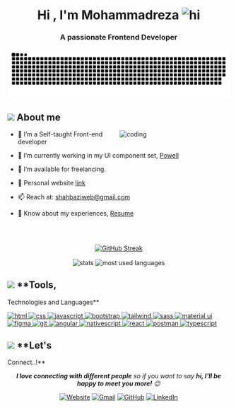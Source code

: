 <h1 align="center"><b>Hi , I'm Mohammadreza </b><img src="https://github.com/mohammadreza99/mohammadreza99/blob/main/files/hi.gif" alt="hi" width="35"></h1>

<h3 align="center">A passionate Frontend Developer</h3>

<div align="center">
  <img alt="snake eating my contributions" src="https://raw.githubusercontent.com/mohammadreza99/mohammadreza99/output/github-contribution-grid-snake-dark.svg" />

</div>

## <img src="https://github.com/mohammadreza99/mohammadreza99/blob/main/files/about.gif" width="35px"> **About me**

<img align="right" src="https://github.com/mohammadreza99/mohammadreza99/blob/main/files/coding.gif" alt="coding" width=250px>

- 🌱 I’m a Self-taught Front-end developer

- 🔭 I’m currently working in my UI component
  set, <a href="https://github.com/mohammadreza99/powell" target="_blank">Powell</a>

- 🤝 I’m available for freelancing.

- 📝 Personal website <a href="https://mohammadreza99.github.io" target="_blank">link</a>

- 📫 Reach at: <a href="mailto:shahbaziweb@gmail.com">shahbaziweb@gmail.com</a>

- 📄 Know about my
  experiences, <a href="https://raw.githubusercontent.com/mohammadreza99/mohammadreza99/main/files/Mohammadreza-Shahbazi.pdf" target="_blank">
  Resume</a>

<br/>
<br/>

<div align="center">

  [![GitHub Streak](https://streak-stats.demolab.com/?user=mohammadreza99&theme=dark)](https://git.io/streak-stats)

</div>

<div align="center">
  <img alt="stats" height=200 align="center" src="https://github-readme-stats.vercel.app/api?username=mohammadreza99&theme=transparent&rank_icon=percentile" />
  <img alt="most used languages" height=200 align="center" src="https://github-readme-stats.vercel.app/api/top-langs?username=mohammadreza99&layout=compact&langs_count=6&card_width=300&theme=transparent" />
</div>

## <img src="https://github.com/mohammadreza99/mohammadreza99/blob/main/files/code.gif" width="35px"> **Tools,

Technologies and Languages**

<a href="https://developer.mozilla.org/en-US/docs/Web/HTML" target="_blank">
	<img height="40" src="https://github.com/mohammadreza99/mohammadreza99/blob/main/files/html.svg" alt="html">
</a>
<a href="https://developer.mozilla.org/en-US/docs/Web/CSS" target="_blank">
	<img height="40" src="https://github.com/mohammadreza99/mohammadreza99/blob/main/files/css.svg" alt="css">
</a>
<a href="https://developer.mozilla.org/en-US/docs/Web/JavaScript" target="_blank">
	<img height="40" src="https://github.com/mohammadreza99/mohammadreza99/blob/main/files/javascript.svg" alt="javascript">
</a>
<a href="https://getbootstrap.com" target="_blank">
	<img height="40" src="https://github.com/mohammadreza99/mohammadreza99/blob/main/files/bootstrap.svg" alt="bootstrap">
</a>
<a href="https://tailwindcss.com" target="_blank">
	<img height="40" src="https://github.com/mohammadreza99/mohammadreza99/blob/main/files/tailwind.svg" alt="tailwind">
</a>
<a href="https://sass-lang.com" target="_blank">
	<img height="40" src="https://github.com/mohammadreza99/mohammadreza99/blob/main/files/sass.svg" alt="sass">
</a>
<a href="https://mui.com" target="_blank">
	<img height="40" src="https://github.com/mohammadreza99/mohammadreza99/blob/main/files/materialui.svg" alt="material ui">
</a>
<a href="https://figma.com" target="_blank">
	<img height="40" src="https://github.com/mohammadreza99/mohammadreza99/blob/main/files/figma.svg" alt="figma">
</a>
<a href="https://git-scm.com/" target="_blank">
	<img src="https://github.com/mohammadreza99/mohammadreza99/blob/main/files/git.svg" width="40" height="40" alt="git">
</a>
<a href="https://angular.io" target="_blank">
	<img height="40" src="https://github.com/mohammadreza99/mohammadreza99/blob/main/files/angular.svg" alt="angular">
</a>
<a href="https://nativescript.org" target="_blank">
	<img height="40" src="https://github.com/mohammadreza99/mohammadreza99/blob/main/files/nativescript.svg" alt="nativescript">
</a>
<a href="https://reactjs.org" target="_blank">
	<img height="40" src="https://github.com/mohammadreza99/mohammadreza99/blob/main/files/react.svg" alt="react">
</a>
<a href="https://postman.com" target="_blank">
	<img height="40" src="https://github.com/mohammadreza99/mohammadreza99/blob/main/files/postman.svg" alt="postman">
</a>
<a href="https://typescriptlang.org" target="_blank">
	<img height="40" src="https://github.com/mohammadreza99/mohammadreza99/blob/main/files/typescript.svg" alt="typescript">
</a>
<!-- <a href="https://nextjs.org" target="_blank">
	<img height="40" src="https://github.com/mohammadreza99/mohammadreza99/blob/main/files/nextjs.svg" alt="next js">
</a> -->
<!-- <a href="https://react-redux.js.org" target="_blank">
	<img height="40" src="https://github.com/mohammadreza99/mohammadreza99/blob/main/files/redux.svg" alt="redux">
</a> -->

## <img src="https://github.com/mohammadreza99/mohammadreza99/blob/main/files/handshake.gif" width="35px"> **Let's

Connect..!**

<p align="center">
	<em><b>I love connecting with different people</b> so if you want to say <b>hi, I'll be happy to meet you more!</b> 😊</em>
</p>

<p align="center">
	<a target="_blank" href="https://mohammadreza99.github.io"><img src="https://github.com/mohammadreza99/mohammadreza99/blob/main/files/website.png" alt="Website"/></a>
	<a target="_blank" href="mailto:shahbaziweb@gmail.com"><img src="https://github.com/mohammadreza99/mohammadreza99/blob/main/files/gmail.png" alt="Gmail"/></a>
	<a target="_blank" href="https://github.com/mohammadreza99"><img src="https://github.com/mohammadreza99/mohammadreza99/blob/main/files/github.png" alt="GitHub"/></a>
	<a target="_blank" href="https://linkedin.com/in/mohammadrezashahbazi"><img src="https://github.com/mohammadreza99/mohammadreza99/blob/main/files/linkedin.png" alt="LinkedIn"/></a>
</p>
